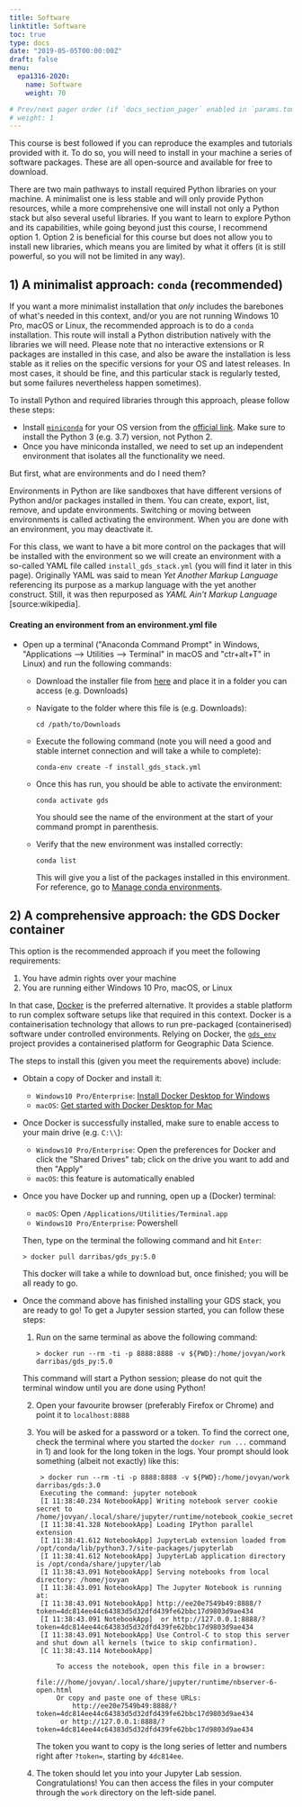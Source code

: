 ```yaml
---
title: Software
linktitle: Software
toc: true
type: docs
date: "2019-05-05T00:00:00Z"
draft: false
menu:
  epa1316-2020:
    name: Software
    weight: 70

# Prev/next pager order (if `docs_section_pager` enabled in `params.toml`)
# weight: 1
---
```


This course is best followed if you can reproduce the examples and tutorials provided with it. To do so, you will need to install in your machine a series of software packages. These are all open-source and available for free to download.

There are two main pathways to install required Python libraries on your machine. A minimalist one is less stable and will only provide Python resources, while a more comprehensive one will install not only a Python stack but also several useful libraries. If you want to learn to explore Python and its capabilities, while going beyond just this course, I recommend option 1. Option 2 is beneficial for this course but does not allow you to install new libraries, which means you are limited by what it offers (it is still powerful, so you will not be limited in any way).


## 1) A minimalist approach: `conda` (recommended)

If you want a more minimalist installation that *only* includes the barebones of what's needed in this context, and/or you are not running Windows 10 Pro, macOS or Linux, the recommended approach is to do a `conda` installation. This route will install a Python distribution natively with the libraries we will need. Please note that no interactive extensions or R packages are installed in this case, and also be aware the installation is less stable as it relies on the specific versions for your OS and latest releases. In most cases, it should be fine, and this particular stack is regularly tested, but some failures nevertheless happen sometimes).

To install Python and required libraries through this approach, please follow these steps:

- Install [`miniconda`](https://docs.conda.io/en/latest/miniconda.html) for your OS version from the [official link](https://docs.conda.io/en/latest/miniconda.html). Make sure to install the Python 3 (e.g. 3.7) version, not Python 2.
- Once you have miniconda installed, we need to set up an independent environment that isolates all the functionality we need.

But first, what are environments and do I need them?

Environments in Python are like sandboxes that have different versions of Python and/or packages installed in them. You can create, export, list, remove, and update environments. Switching or moving between environments is called activating the environment. When you are done with an environment, you may deactivate it.

For this class, we want to have a bit more control on the packages that will be installed with the environment so we will create an environment with a so-called YAML file called `install_gds_stack.yml` (you will find it later in this page). Originally YAML was said to mean *Yet Another Markup Language* referencing its purpose as a markup language with the yet another construct. Still, it was then repurposed as *YAML Ain't Markup Language* [source:wikipedia].

#### Creating an environment from an environment.yml file

- Open up a terminal ("Anaconda Command Prompt" in Windows, "Applications --> Utilities --> Terminal" in macOS and  "ctr+alt+T" in Linux) and run the following commands:
    - Download the installer file from [here](https://raw.githubusercontent.com/trivikverma/researchgroup/master/content/courses/epa1316-2020/resources/install_gds_stack.yml) and place it in a folder you can access (e.g. Downloads)
    - Navigate to the folder where this file is (e.g. Downloads):

        ```
        cd /path/to/Downloads
        ```

    - Execute the following command (note you will need a good and stable internet connection and will take a while to complete):

        ```
        conda-env create -f install_gds_stack.yml
        ```

    - Once this has run, you should be able to activate the environment:

        ```
        conda activate gds
        ```

        You should see the name of the environment at the start of your command prompt in parenthesis.

    - Verify that the new environment was installed correctly:

        ```
        conda list
        ```

        This will give you a list of the packages installed in this environment. For reference, go to [Manage conda environments](https://docs.conda.io/projects/conda/en/latest/user-guide/tasks/manage-environments.html).

## 2) A comprehensive approach: the GDS Docker container

This option is the recommended approach if you meet the following requirements:

1. You have admin rights over your machine
1. You are running either Windows 10 Pro, macOS, or Linux

In that case, [Docker](https://www.docker.com/) is the preferred alternative. It provides a stable platform to run complex software setups like that required in this context. Docker is a containerisation technology that allows to run pre-packaged (containerised) software under controlled environments. Relying on Docker, the [`gds_env`](https://github.com/darribas/gds_env) project provides a containerised platform for Geographic Data Science.

The steps to install this (given you meet the requirements above) include:

- Obtain a copy of Docker and install it:
    - `Windows10 Pro/Enterprise`: [Install Docker Desktop for Windows](https://docs.docker.com/docker-for-windows/install/)
    - `macOS`: [Get started with Docker Desktop for Mac](https://docs.docker.com/docker-for-mac/)
- Once Docker is successfully installed, make sure to enable access to your main drive (e.g. `C:\\`):
    - `Windows10 Pro/Enterprise`: Open the preferences for Docker and click the
      "Shared Drives" tab; click on the drive you want to add and then "Apply"
    - `macOS`: this feature is automatically enabled
- Once you have Docker up and running, open up a (Docker) terminal:
    - `macOS`: Open `/Applications/Utilities/Terminal.app`
    - `Windows10 Pro/Enterprise`: Powershell

    Then, type on the terminal the following command and hit `Enter`:

    ```
    > docker pull darribas/gds_py:5.0
    ```

    This docker will take a while to download but, once finished; you will be all ready
    to go.

* Once the command above has finished installing your GDS stack, you are ready to go! To get a Jupyter session started, you can follow these steps:
    1. Run on the same terminal as above the following command:

        ```shell
        > docker run --rm -ti -p 8888:8888 -v ${PWD}:/home/jovyan/work darribas/gds_py:5.0
        ```

    This command will start a Python session; please do not quit the terminal window until you are
    done using Python!

    2. Open your favourite browser (preferably Firefox or Chrome) and point it to
       `localhost:8888`
    3. You will be asked for a password or a token. To find the correct one, check
       the terminal where you started the `docker run ...` command in 1) and look
       for the long token in the logs. Your prompt should look something (albeit
       not exactly) like this:

       ```shell
        > docker run --rm -ti -p 8888:8888 -v ${PWD}:/home/jovyan/work darribas/gds:3.0
        Executing the command: jupyter notebook
        [I 11:38:40.234 NotebookApp] Writing notebook server cookie secret to /home/jovyan/.local/share/jupyter/runtime/notebook_cookie_secret
        [I 11:38:41.328 NotebookApp] Loading IPython parallel extension
        [I 11:38:41.612 NotebookApp] JupyterLab extension loaded from /opt/conda/lib/python3.7/site-packages/jupyterlab
        [I 11:38:41.612 NotebookApp] JupyterLab application directory is /opt/conda/share/jupyter/lab
        [I 11:38:43.091 NotebookApp] Serving notebooks from local directory: /home/jovyan
        [I 11:38:43.091 NotebookApp] The Jupyter Notebook is running at:
        [I 11:38:43.091 NotebookApp] http://ee20e7549b49:8888/?token=4dc814ee44c64383d5d32dfd439fe62bbc17d9803d9ae434
        [I 11:38:43.091 NotebookApp]  or http://127.0.0.1:8888/?token=4dc814ee44c64383d5d32dfd439fe62bbc17d9803d9ae434
        [I 11:38:43.091 NotebookApp] Use Control-C to stop this server and shut down all kernels (twice to skip confirmation).
        [C 11:38:43.114 NotebookApp]

            To access the notebook, open this file in a browser:
                file:///home/jovyan/.local/share/jupyter/runtime/nbserver-6-open.html
            Or copy and paste one of these URLs:
                http://ee20e7549b49:8888/?token=4dc814ee44c64383d5d32dfd439fe62bbc17d9803d9ae434
             or http://127.0.0.1:8888/?token=4dc814ee44c64383d5d32dfd439fe62bbc17d9803d9ae434
       ```

       The token you want to copy is the long series of letter and numbers right
       after `?token=`, starting by `4dc814ee`.
    4. The token should let you into your Jupyter Lab session. Congratulations!
       You can then access the files in your computer through the `work` directory
       on the left-side panel.
